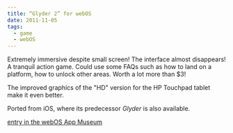 ```yaml
---
title: “Glyder 2” for webOS
date: 2011-11-05
tags:
  - game
  - webOS
---
```


Extremely immersive despite small screen! The interface almost disappears! A tranquil action game.
Could use some FAQs such as how to land on a platform, how to unlock other areas.
Worth a lot more than $3!

The improved graphics of the "HD" version for the HP Touchpad tablet make it even better.

Ported from iOS, where its predecessor _Glyder_ is also available.

[entry in the webOS App Museum](https://appcatalog.webosarchive.org/showMuseumDetails.php?search=glyder&safe=on&app=1112)
